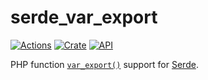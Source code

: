 # serde_var_export

[![Actions](https://github.com/jmjoy/serde_var_export/workflows/CI/badge.svg)](https://github.com/jmjoy/serde_var_export/actions?query=workflow%3ACI)
[![Crate](https://img.shields.io/crates/v/serde_var_export.svg)](https://crates.io/crates/serde_var_export)
[![API](https://docs.rs/serde_var_export/badge.svg)](https://docs.rs/serde_var_export)

PHP function [`var_export()`](https://www.php.net/manual/en/function.var-export) support for [Serde](https://crates.io/crates/serde).


